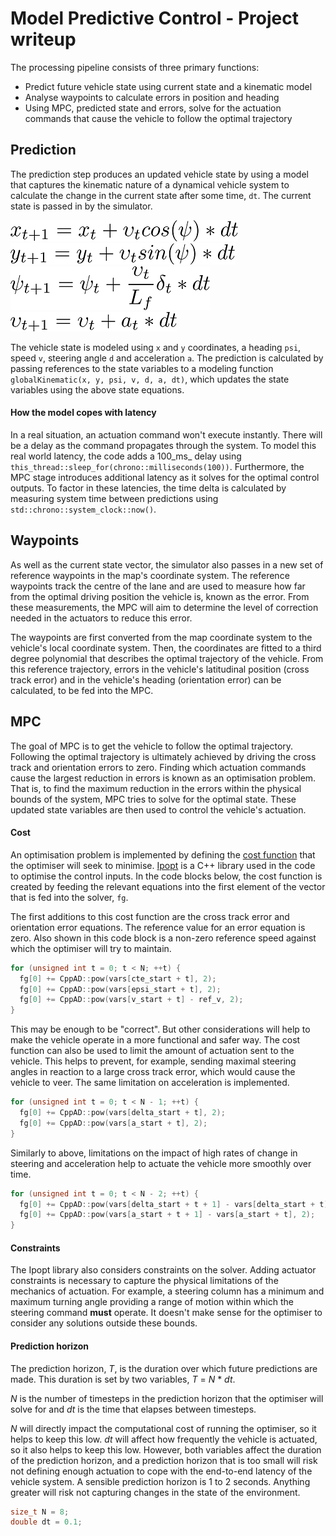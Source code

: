 # Model Predictive Control - Project writeup
The processing pipeline consists of three primary functions:
  * Predict future vehicle state using current state and a kinematic model
  * Analyse waypoints to calculate errors in position and heading
  * Using MPC, predicted state and errors, solve for the actuation commands that cause the vehicle to follow the optimal trajectory

## Prediction
The prediction step produces an updated vehicle state by using a model that captures the kinematic nature of a dynamical vehicle system to calculate the change in the current state after some time, `dt`. The current state is passed in by the simulator.

![](./images/kinematic_model_x.png)
![](./images/kinematic_model_y.png)
![](./images/kinematic_model_psi.png)
![](./images/kinematic_model_v.png)

The vehicle state is modeled using `x` and `y` coordinates, a heading `psi`, speed `v`, steering angle `d` and acceleration `a`. The prediction is calculated by passing references to the state variables to a modeling function `globalKinematic(x, y, psi, v, d, a, dt)`, which updates the state variables using the above state equations.

#### How the model copes with latency
In a real situation, an actuation command won't execute instantly. There will be a delay as the command propagates through the system. To model this real world latency, the code adds a 100_ms_ delay using `this_thread::sleep_for(chrono::milliseconds(100))`. Furthermore, the MPC stage introduces additional latency as it solves for the optimal control outputs. To factor in these latencies, the time delta is calculated by measuring system time between predictions using `std::chrono::system_clock::now()`.

## Waypoints
As well as the current state vector, the simulator also passes in a new set of reference waypoints in the map's coordinate system. The reference waypoints track the centre of the lane and are used to measure how far from the optimal driving position the vehicle is, known as the error. From these measurements, the MPC will aim to determine the level of correction needed in the actuators to reduce this error.

The waypoints are first converted from the map coordinate system to the vehicle's local coordinate system. Then, the coordinates are fitted to a third degree polynomial that describes the optimal trajectory of the vehicle. From this reference trajectory, errors in the vehicle's latitudinal position (cross track error) and in the vehicle's heading (orientation error) can be calculated, to be fed into the MPC.

## MPC
The goal of MPC is to get the vehicle to follow the optimal trajectory. Following the optimal trajectory is ultimately achieved by driving the cross track and orientation errors to zero. Finding which actuation commands cause the largest reduction in errors is known as an optimisation problem. That is, to find the maximum reduction in the errors within the physical bounds of the system, MPC tries to solve for the optimal state. These updated state variables are then used to control the vehicle's actuation.

#### Cost
An optimisation problem is implemented by defining the [cost function](https://en.wikipedia.org/wiki/Loss_function) that the optimiser will seek to minimise. [Ipopt](https://projects.coin-or.org/Ipopt) is a C++ library used in the code to optimise the control inputs. In the code blocks below, the cost function is created by feeding the relevant equations into the first element of the vector that is fed into the solver, `fg`.

The first additions to this cost function are the cross track error and orientation error equations. The reference value for an error equation is zero. Also shown in this code block is a non-zero reference speed against which the optimiser will try to maintain.
```cpp
for (unsigned int t = 0; t < N; ++t) {
  fg[0] += CppAD::pow(vars[cte_start + t], 2);
  fg[0] += CppAD::pow(vars[epsi_start + t], 2);
  fg[0] += CppAD::pow(vars[v_start + t] - ref_v, 2);
}
```

This may be enough to be "correct". But other considerations will help to make the vehicle operate in a more functional and safer way. The cost function can also be used to limit the amount of actuation sent to the vehicle. This helps to prevent, for example, sending maximal steering angles in reaction to a large cross track error, which would cause the vehicle to veer. The same limitation on acceleration is implemented.
```cpp
for (unsigned int t = 0; t < N - 1; ++t) {
  fg[0] += CppAD::pow(vars[delta_start + t], 2);
  fg[0] += CppAD::pow(vars[a_start + t], 2);
}
```

Similarly to above, limitations on the impact of high rates of change in steering and acceleration help to actuate the vehicle more smoothly over time.
```cpp
for (unsigned int t = 0; t < N - 2; ++t) {
  fg[0] += CppAD::pow(vars[delta_start + t + 1] - vars[delta_start + t], 2);
  fg[0] += CppAD::pow(vars[a_start + t + 1] - vars[a_start + t], 2);
}
```

#### Constraints
The Ipopt library also considers constraints on the solver. Adding actuator constraints is necessary to capture the physical limitations of the mechanics of actuation. For example, a steering column has a minimum and maximum turning angle providing a range of motion within which the steering command __must__ operate. It doesn't make sense for the optimiser to consider any solutions outside these bounds.

#### Prediction horizon
The prediction horizon, *T*, is the duration over which future predictions are made. This duration is set by two variables, *T* = *N* \* *dt*.

*N* is the number of timesteps in the prediction horizon that the optimiser will solve for and *dt* is the time that elapses between timesteps.

*N* will directly impact the computational cost of running the optimiser, so it helps to keep this low. *dt* will affect how frequently the vehicle is actuated, so it also helps to keep this low. However, both variables affect the duration of the prediction horizon, and a prediction horizon that is too small will risk not defining enough actuation to cope with the end-to-end latency of the vehicle system. A sensible prediction horizon is 1 to 2 seconds. Anything greater will risk not capturing changes in the state of the environment.

```cpp
size_t N = 8;
double dt = 0.1;
```
